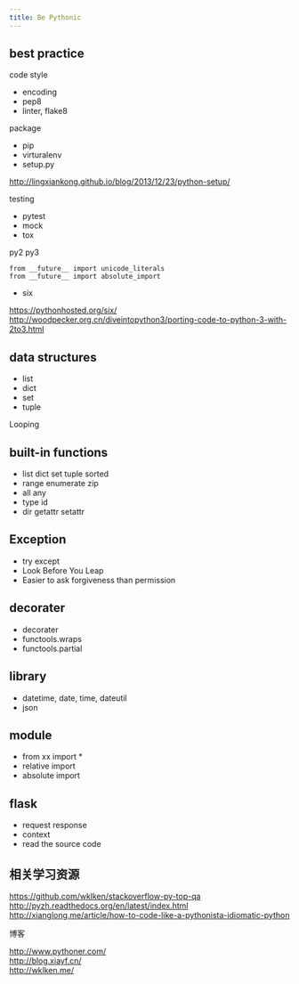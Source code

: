 ```yaml
---
title: Be Pythonic
---
```



## best practice

code style

- encoding
- pep8
- linter, flake8

package

- pip
- virturalenv
- setup.py

http://lingxiankong.github.io/blog/2013/12/23/python-setup/


testing

- pytest
- mock
- tox

py2 py3

    from __future__ import unicode_literals
    from __future__ import absolute_import

- six

https://pythonhosted.org/six/
http://woodpecker.org.cn/diveintopython3/porting-code-to-python-3-with-2to3.html

## data structures

- list
- dict
- set
- tuple

Looping

## built-in functions

- list dict set tuple sorted
- range enumerate zip
- all any
- type id
- dir getattr setattr

## Exception

- try except
- Look Before You Leap
- Easier to ask forgiveness than permission

## decorater

- decorater
- functools.wraps
- functools.partial

## library

- datetime, date, time, dateutil
- json

## module

- from xx import *
- relative import
- absolute import

## flask

- request response
- context
- read the source code

## 相关学习资源

https://github.com/wklken/stackoverflow-py-top-qa  
http://pyzh.readthedocs.org/en/latest/index.html  
http://xianglong.me/article/how-to-code-like-a-pythonista-idiomatic-python

博客

http://www.pythoner.com/  
http://blog.xiayf.cn/  
http://wklken.me/  